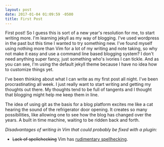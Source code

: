 ```yaml
---
layout: post
date: 2017-01-04 01:09:59 -0500
title: First Post
---
```


First post! So I guess this is sort of a new year's resolution for me, to start
writing more. I'm learning jekyll as my way of blogging. I've used wordpress in
the past but this time I wanted to try something new. I've found myself using 
nothing more than Vim for a lot of my writing and note taking, so why not make 
it easy and use a command line based blogging system? I don't need anything
super fancy, just something who's ivories I can tickle. And as you can see, I'm
using the default jekyll theme because I have no idea how to customize things 
yet.

I've been thinking about what I can write as my first post all night. I've been
procrastinating all week. I just really want to start writing and getting my
thoughts out there. My thoughts tend to be full of tangents and I thought that
blogging might help me keep them in line.

The idea of using git as the basis for a blog platform excites me like a cat
hearing the sound of the refrigerator door opening. It creates so many
possibilities, like allowing one to see how the blog has changed over the years.
A built in time machine, waiting to be ridden back and forth.

*Disadvantages of writing in Vim that could probably be fixed with a plugin:*

* ~~Lack of spellchecking~~ Vim has [rudimentary spellhecking](http://vimdoc.sourceforge.net/htmldoc/spell.html#spell).

